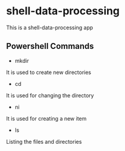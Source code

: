 # shell-data-processing
This is a shell-data-processing app

## Powershell Commands

- mkdir

It is used to create new directories

- cd

It is used for changing the directory

- ni

It is used for creating a new item

- ls

Listing the files and directories
